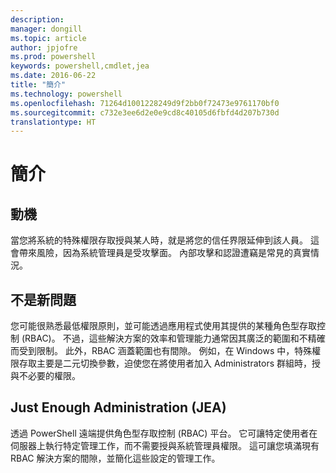 ```yaml
---
description: 
manager: dongill
ms.topic: article
author: jpjofre
ms.prod: powershell
keywords: powershell,cmdlet,jea
ms.date: 2016-06-22
title: "簡介"
ms.technology: powershell
ms.openlocfilehash: 71264d1001228249d9f2bb0f72473e9761170bf0
ms.sourcegitcommit: c732e3ee6d2e0e9cd8c40105d6fbfd4d207b730d
translationtype: HT
---
```

# <a name="introduction"></a>簡介

##  <a name="motivation"></a>**動機**  
當您將系統的特殊權限存取授與某人時，就是將您的信任界限延伸到該人員。
這會帶來風險，因為系統管理員是受攻擊面。
內部攻擊和認證遭竊是常見的真實情況。

##  <a name="not-a-new-problem"></a>**不是新問題**  
您可能很熟悉最低權限原則，並可能透過應用程式使用其提供的某種角色型存取控制 (RBAC)。
不過，這些解決方案的效率和管理能力通常因其廣泛的範圍和不精確而受到限制。
此外，RBAC 涵蓋範圍也有間隙。
例如，在 Windows 中，特殊權限存取主要是二元切換參數，迫使您在將使用者加入 Administrators 群組時，授與不必要的權限。

##  <a name="just-enough-administration-jea"></a>**Just Enough Administration (JEA)** 
透過 PowerShell 遠端提供角色型存取控制 (RBAC) 平台。
它可讓特定使用者在伺服器上執行特定管理工作，而不需要授與系統管理員權限。
這可讓您填滿現有 RBAC 解決方案的間隙，並簡化這些設定的管理工作。

